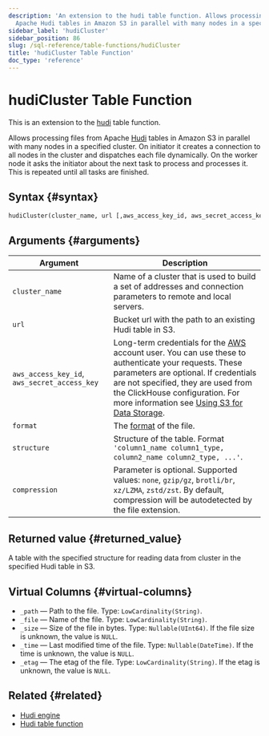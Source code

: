 ```yaml
---
description: 'An extension to the hudi table function. Allows processing files from
  Apache Hudi tables in Amazon S3 in parallel with many nodes in a specified cluster.'
sidebar_label: 'hudiCluster'
sidebar_position: 86
slug: /sql-reference/table-functions/hudiCluster
title: 'hudiCluster Table Function'
doc_type: 'reference'
---
```


# hudiCluster Table Function

This is an extension to the [hudi](sql-reference/table-functions/hudi.md) table function.

Allows processing files from Apache [Hudi](https://hudi.apache.org/) tables in Amazon S3 in parallel with many nodes in a specified cluster. On initiator it creates a connection to all nodes in the cluster and dispatches each file dynamically. On the worker node it asks the initiator about the next task to process and processes it. This is repeated until all tasks are finished.

## Syntax {#syntax}

```sql
hudiCluster(cluster_name, url [,aws_access_key_id, aws_secret_access_key] [,format] [,structure] [,compression])
```

## Arguments {#arguments}

| Argument                                     | Description                                                                                                                                                                                                                                                                                                                                                                            |
|----------------------------------------------|----------------------------------------------------------------------------------------------------------------------------------------------------------------------------------------------------------------------------------------------------------------------------------------------------------------------------------------------------------------------------------------|
| `cluster_name`                               | Name of a cluster that is used to build a set of addresses and connection parameters to remote and local servers.                                                                                                                                                                                                                                                                      |
| `url`                                        | Bucket url with the path to an existing Hudi table in S3.                                                                                                                                                                                                                                                                                                                              |
| `aws_access_key_id`, `aws_secret_access_key` | Long-term credentials for the [AWS](https://aws.amazon.com/) account user.  You can use these to authenticate your requests. These parameters are optional. If credentials are not specified, they are used from the ClickHouse configuration. For more information see [Using S3 for Data Storage](/engines/table-engines/mergetree-family/mergetree.md/#table_engine-mergetree-s3).  |
| `format`                                     | The [format](/interfaces/formats) of the file.                                                                                                                                                                                                                                                                                                                                         |
| `structure`                                  | Structure of the table. Format `'column1_name column1_type, column2_name column2_type, ...'`.                                                                                                                                                                                                                                                                                          |
| `compression`                                | Parameter is optional. Supported values: `none`, `gzip/gz`, `brotli/br`, `xz/LZMA`, `zstd/zst`. By default, compression will be autodetected by the file extension.                                                                                                                                                                                                                    |

## Returned value {#returned_value}

A table with the specified structure for reading data from cluster in the specified Hudi table in S3.

## Virtual Columns {#virtual-columns}

- `_path` — Path to the file. Type: `LowCardinality(String)`.
- `_file` — Name of the file. Type: `LowCardinality(String)`.
- `_size` — Size of the file in bytes. Type: `Nullable(UInt64)`. If the file size is unknown, the value is `NULL`.
- `_time` — Last modified time of the file. Type: `Nullable(DateTime)`. If the time is unknown, the value is `NULL`.
- `_etag` — The etag of the file. Type: `LowCardinality(String)`. If the etag is unknown, the value is `NULL`.

## Related {#related}

- [Hudi engine](engines/table-engines/integrations/hudi.md)
- [Hudi table function](sql-reference/table-functions/hudi.md)
